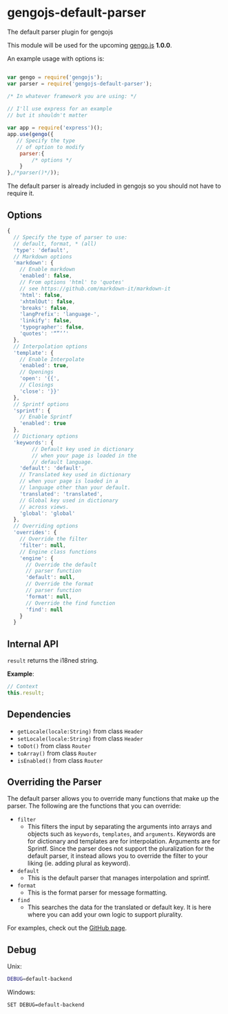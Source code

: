 # gengojs-default-parser
The default parser plugin for gengojs

This module will be used for the upcoming [gengo.js](https://github.com/iwatakeshi/gengojs) **1.0.0**.

An example usage with options is:

```js

var gengo = require('gengojs');
var parser = require('gengojs-default-parser');

/* In whatever framework you are using: */
 
// I'll use express for an example
// but it shouldn't matter

var app = require('express')();
app.use(gengo({
   // Specify the type
   // of option to modify
	parser:{
		/* options */
	}
},/*parser()*/));
```
The default parser is already included in gengojs so you should not have to require it.


## Options

```js
{ 
  // Specify the type of parser to use:
  // default, format, * (all)
  'type': 'default',
  // Markdown options
  'markdown': {
  	// Enable markdown
    'enabled': false,
    // From options 'html' to 'quotes'
    // see https://github.com/markdown-it/markdown-it
    'html': false,
    'xhtmlOut': false,
    'breaks': false,
    'langPrefix': 'language-',
    'linkify': false,
    'typographer': false,
    'quotes': '“”‘’'
  },
  // Interpolation options
  'template': {
  	// Enable Interpolate
    'enabled': true,
    // Openings
    'open': '{{',
    // Closings
    'close': '}}'
  },
  // Sprintf options
  'sprintf': {
    // Enable Sprintf
    'enabled': true
  },
  // Dictionary options
  'keywords': {
	  	// Default key used in dictionary
	  	// when your page is loaded in the
	  	// default language.
    'default': 'default',
    // Translated key used in dictionary
  	// when your page is loaded in a
  	// language other than your default.
    'translated': 'translated',
    // Global key used in dictionary
  	// across views.
    'global': 'global'
  },
  // Overriding options
  'overrides': {
  	// Override the filter
    'filter': null,
    // Engine class functions
    'engine': {
      // Override the default
      // parser function
      'default': null,
      // Override the format
      // parser function
      'format': null,
      // Override the find function
      'find': null
    }
  }
```
## Internal API

`result` returns the i18ned string.

**Example**:

```js
// Context
this.result;
```
## Dependencies
	
* `getLocale(locale:String)` from class `Header`
* `setLocale(locale:String)` from class `Header`
* `toDot()` from class `Router`
* `toArray()` from class `Router`
* `isEnabled()` from class `Router`

## Overriding the Parser

The default parser allows you to override many functions that 
make up the parser. The following are the functions that you
can override:

* `filter`
  * This filters the input by separating the arguments
  into arrays and objects such as `keywords`, `templates`, and
  `arguments`. Keywords are for dictionary and templates are for
  interpolation. Arguments are for Sprintf. Since the parser does
  not support the pluralization for the default parser, it instead
  allows you to override the filter to your liking (ie. adding plural
  as keyword).
* `default`
  * This is the default parser that manages interpolation
  and sprintf.
* `format`
  * This is the format parser for message formatting.
* `find`
  * This searches the data for the translated or default key.
  It is here where you can add your own logic to support 
  plurality.

For examples, check out the [GitHub page](https://github.com/iwatakeshi/gengojs-default-parser/tree/master/lib/class).



## Debug

Unix:

```bash
DEBUG=default-backend
```
Windows:

```bash
SET DEBUG=default-backend
```